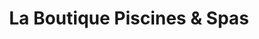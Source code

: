 ---
title: "La Boutique Piscines & Spas"
url: /vaudreuil-dorion/la-boutique-piscines-and-spas/
shop: diving
---